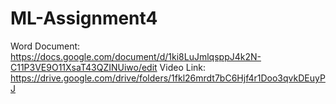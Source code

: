 # ML-Assignment4
Word Document: https://docs.google.com/document/d/1ki8LuJmlqsppJ4k2N-C11P3VE9O11XsaT43QZINUiwo/edit 
Video Link: https://drive.google.com/drive/folders/1fkl26mrdt7bC6Hjf4r1Doo3qvkDEuyPJ 
